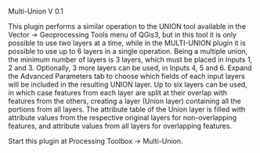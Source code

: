 Multi-Union V 0.1

This plugin performs a similar operation to the UNION tool available in the Vector -> Geoprocessing Tools menu of QGis3, but in this tool it is only possible to use two layers at a time, while in the MULTI-UNION plugin it is possible to use up to 6 layers in a single operation. Being a multiple union, the minimum number of layers is 3 layers, which must be placed in Inputs 1, 2 and 3. Optionally, 3 more layers can be used, in Inputs 4, 5 and 6. Expand the Advanced Parameters tab to choose which fields of each input layers will be included in the resulting UNION layer. Up to six layers can be used, in which case features from each layer are split at their overlap with features from the others, creating a layer (Union layer) containing all the portions from all layers. The attribute table of the Union layer is filled with attribute values from the respective original layers for non-overlapping features, and attribute values from all layers for overlapping features.

Start this plugin at Processing Toolbox -> Multi-Union.

